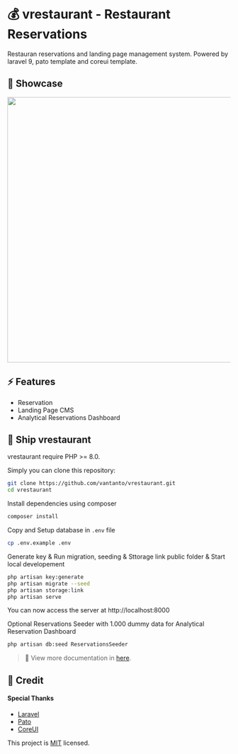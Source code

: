 
# 💰 vrestaurant - Restaurant Reservations

Restauran reservations and landing page management system. Powered by laravel 9, pato template and coreui template. 


## 📸 Showcase

<p align="center">
<img src="./public/assets/demo.gif" width="600"><br>
</p>


## ⚡ Features

- Reservation
- Landing Page CMS
- Analytical Reservations Dashboard


## 🚀 Ship vrestaurant

vrestaurant require PHP >= 8.0.

Simply you can clone this repository:

```bash
git clone https://github.com/vantanto/vrestaurant.git
cd vrestaurant
```

Install dependencies using composer

```bash
composer install
```

Copy and Setup database in `.env` file

```bash
cp .env.example .env
```

Generate key & Run migration, seeding & Sttorage link public folder & Start local developement

```bash
php artisan key:generate
php artisan migrate --seed
php artisan storage:link
php artisan serve
```

You can now access the server at http://localhost:8000

Optional Reservations Seeder with 1.000 dummy data for Analytical Reservation Dashboard 

```bash
php artisan db:seed ReservationsSeeder
```

> **📃**
> View more documentation in <a href="https://vantanto.github.io/pages/documentation/vrestaurant.html" target="_blank">here</a>.

## 📝 Credit

#### Special Thanks
- [Laravel](https://laravel.com/)
- [Pato](https://github.com/technext/pato/)
- [CoreUI](https://coreui.io/)

This project is [MIT](https://github.com/vantanto/vrestaurant/blob/master/LICENSE) licensed.